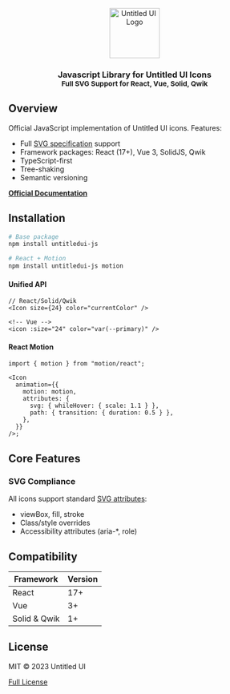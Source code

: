<p align="center">
  <img src="https://untitledui.publicsource.space/logo.svg" alt="Untitled UI Logo" width="100" height="100">
</p>

<h3 style="text-align: center;">
  Javascript Library for Untitled UI Icons<br>
  <small>Full SVG Support for React, Vue, Solid, Qwik</small>
</h3>

## Overview

Official JavaScript implementation of Untitled UI icons. Features:

- Full [SVG specification](https://developer.mozilla.org/en-US/docs/Web/SVG/Attribute) support
- Framework packages: React (17+), Vue 3, SolidJS, Qwik
- TypeScript-first
- Tree-shaking
- Semantic versioning

**[Official Documentation](http://untitledui.publicsource.space)**

## Installation

```bash
# Base package
npm install untitledui-js

# React + Motion
npm install untitledui-js motion
```

#### Unified API

```tsx
// React/Solid/Qwik
<Icon size={24} color="currentColor" />

<!-- Vue -->
<icon :size="24" color="var(--primary)" />
```

#### React Motion

```tsx
import { motion } from "motion/react";

<Icon
  animation={{
    motion: motion,
    attributes: {
      svg: { whileHover: { scale: 1.1 } },
      path: { transition: { duration: 0.5 } },
    },
  }}
/>;
```

## Core Features

### SVG Compliance

All icons support standard [SVG attributes](https://developer.mozilla.org/en-US/docs/Web/SVG/Attribute):

- viewBox, fill, stroke
- Class/style overrides
- Accessibility attributes (aria-\*, role)

## Compatibility

| Framework    | Version |
| ------------ | ------- |
| React        | 17+     |
| Vue          | 3+      |
| Solid & Qwik | 1+      |

## License

MIT © 2023 Untitled UI

[Full License](./LICENSE.md)
